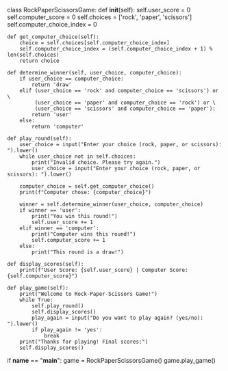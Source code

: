 class RockPaperScissorsGame:
    def __init__(self):
        self.user_score = 0
        self.computer_score = 0
        self.choices = ['rock', 'paper', 'scissors']
        self.computer_choice_index = 0  

    def get_computer_choice(self):
        choice = self.choices[self.computer_choice_index]
        self.computer_choice_index = (self.computer_choice_index + 1) % len(self.choices)
        return choice

    def determine_winner(self, user_choice, computer_choice):
        if user_choice == computer_choice:
            return 'draw'
        elif (user_choice == 'rock' and computer_choice == 'scissors') or \
             (user_choice == 'paper' and computer_choice == 'rock') or \
             (user_choice == 'scissors' and computer_choice == 'paper'):
            return 'user'
        else:
            return 'computer'

    def play_round(self):
        user_choice = input("Enter your choice (rock, paper, or scissors): ").lower()
        while user_choice not in self.choices:
            print("Invalid choice. Please try again.")
            user_choice = input("Enter your choice (rock, paper, or scissors): ").lower()

        computer_choice = self.get_computer_choice()
        print(f"Computer chose: {computer_choice}")

        winner = self.determine_winner(user_choice, computer_choice)
        if winner == 'user':
            print("You win this round!")
            self.user_score += 1
        elif winner == 'computer':
            print("Computer wins this round!")
            self.computer_score += 1
        else:
            print("This round is a draw!")

    def display_scores(self):
        print(f"User Score: {self.user_score} | Computer Score: {self.computer_score}")

    def play_game(self):
        print("Welcome to Rock-Paper-Scissors Game!")
        while True:
            self.play_round()
            self.display_scores()
            play_again = input("Do you want to play again? (yes/no): ").lower()
            if play_again != 'yes':
                break
        print("Thanks for playing! Final scores:")
        self.display_scores()

if __name__ == "__main__":
    game = RockPaperScissorsGame()
    game.play_game()
